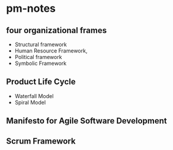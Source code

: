 # pm-notes

## four organizational frames
- Structural framework
- Human Resource Framework,
- Political framework
- Symbolic Framework

## Product Life Cycle
- Waterfall Model
- Spiral Model

## Manifesto for Agile Software Development

## Scrum Framework
